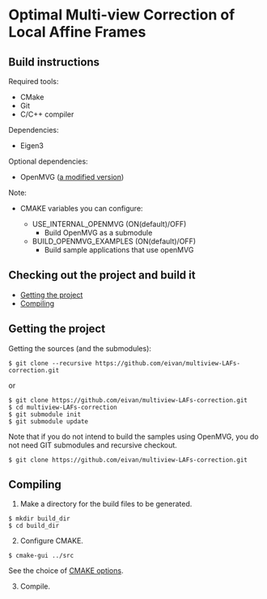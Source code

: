 # Optimal Multi-view Correction of Local Affine Frames

Build instructions
------------------

Required tools:

- CMake
- Git
- C/C++ compiler

Dependencies:

- Eigen3

Optional dependencies:

- OpenMVG ([a modified version](/eivan/openMVG/tree/develop))

Note:

- CMAKE variables you can configure:
<a name="cmakevariables"></a>

  - USE_INTERNAL_OPENMVG (ON(default)/OFF)
      - Build OpenMVG as a submodule
  - BUILD_OPENMVG_EXAMPLES (ON(default)/OFF)
      - Build sample applications that use openMVG
	  
Checking out the project and build it
--------------------------------------

- [Getting the project](#checkout)
- [Compiling](#compiling)

Getting the project
--------------------
<a name="checkout"></a>

Getting the sources (and the submodules):
```shell
$ git clone --recursive https://github.com/eivan/multiview-LAFs-correction.git
```
or
```shell
$ git clone https://github.com/eivan/multiview-LAFs-correction.git
$ cd multiview-LAFs-correction
$ git submodule init
$ git submodule update
```

Note that if you do not intend to build the samples using OpenMVG, you do not need GIT submodules and recursive checkout.
```shell
$ git clone https://github.com/eivan/multiview-LAFs-correction.git
```

Compiling
-------------------
<a name="compiling"></a>

1. Make a directory for the build files to be generated.
```shell
$ mkdir build_dir
$ cd build_dir
```

2. Configure CMAKE.
```shell
$ cmake-gui ../src
```
See the choice of [CMAKE options](#cmakevariables).

3. Compile.